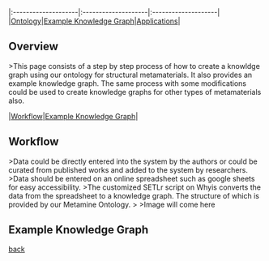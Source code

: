 
|:--------------------|:--------------------|:--------------------|
|[Ontology](./ontology.html)|[Example Knowledge Graph](./exampleKG.html)|[Applications](./applications.html)|

<h2 id="overview">Overview</h2>
>This page consists of a step by step process of how to create a knowldge graph using our ontology for structural metamaterials. It also provides an example knowledge graph. The same process with some modifications could be used to create knowledge graphs for other types of metamaterials also.

|[Workflow](#workflow)|[Example Knowledge Graph](#exampleKG)|

<h2 id="workflow">Workflow</h2>
>Data could be directly entered into the system by the authors or could be curated from published works and added to the system by researchers.
>Data should be entered on an online spreadsheet such as google sheets for easy accessibility.
>The customized SETLr script on Whyis converts the data from the spreadsheet to a knowledge graph. The structure of which is provided by our Metamine Ontology.
>
>Image will come here

<h2 id="exampleKG">Example Knowledge Graph</h2>

[back](./)